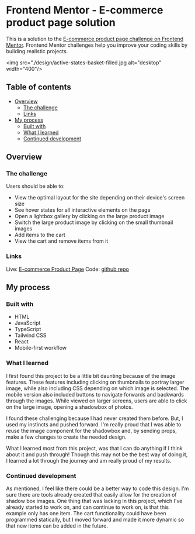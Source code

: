 # Frontend Mentor - E-commerce product page solution

This is a solution to the [E-commerce product page challenge on Frontend Mentor](https://www.frontendmentor.io/challenges/ecommerce-product-page-UPsZ9MJp6). Frontend Mentor challenges help you improve your coding skills by building realistic projects.


<img src="./design/active-states-basket-filled.jpg alt="desktop" width="400"/>

## Table of contents
 
- [Overview](#overview)
  - [The challenge](#the-challenge)
  - [Links](#links)
- [My process](#my-process)
  - [Built with](#built-with)
  - [What I learned](#what-i-learned)
  - [Continued development](#continued-development)


## Overview

### The challenge

Users should be able to:

- View the optimal layout for the site depending on their device's screen size
- See hover states for all interactive elements on the page
- Open a lightbox gallery by clicking on the large product image
- Switch the large product image by clicking on the small thumbnail images
- Add items to the cart
- View the cart and remove items from it

### Links

Live: [E-commerce Product Page](https://fm-e-commerce-product-page-gm.vercel.app)
Code: [github repo](https://github.com/minezzig/fm-e-commerce-product-page)

## My process

### Built with

- HTML
- JavaScript
- TypeScript
- Tailwind CSS
- React
- Mobile-first workflow

### What I learned

I first found this project to be a little bit daunting because of the image features. These features including clicking on thumbnails to portray larger image, while also including CSS depending on which image is selected.  The mobile version also included buttons to navigate forwards and backwards through the images.  While viewed on larger screens, users are able to click on the large image, opening a shadowbox of photos. 

I found these challenging because I had never created them before.  But, I used my instincts and pushed forward.  I'm really proud that I was able to reuse the image component for the shadowbox and, by sending props, make a few changes to create the needed design.  

What I learned most from this project, was that I can do anything if I think about it and push through!  Though this may not be the best way of doing it, I learned a lot through the journey and am really proud of my results. 

### Continued development

As mentioned, I feel like there could be a better way to code this design. I'm sure there are tools already created that easily allow for the creation of shadow box images.  One thing that was lacking in this project, which I've already started to work on, and can continue to work on, is that this example only has one item.  The cart functionality could have been programmed statically, but I moved forward and made it more dynamic so that new items can be added in the future. 